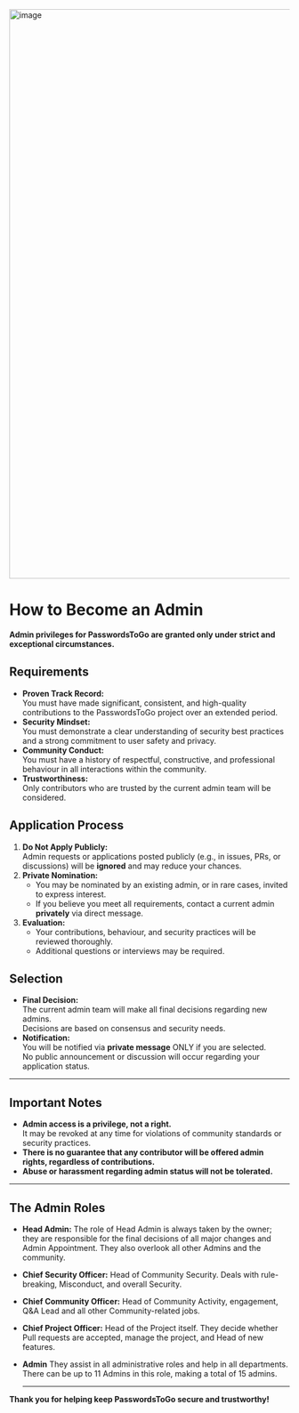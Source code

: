 <img width="1536" height="1024" alt="image" src="https://github.com/user-attachments/assets/e6e5c3a0-bf8b-4841-a84e-451c6942eb58" />

# How to Become an Admin

**Admin privileges for PasswordsToGo are granted only under strict and exceptional circumstances.**

## Requirements

- **Proven Track Record:**  
  You must have made significant, consistent, and high-quality contributions to the PasswordsToGo project over an extended period.
- **Security Mindset:**  
  You must demonstrate a clear understanding of security best practices and a strong commitment to user safety and privacy.
- **Community Conduct:**  
  You must have a history of respectful, constructive, and professional behaviour in all interactions within the community.
- **Trustworthiness:**  
  Only contributors who are trusted by the current admin team will be considered.

## Application Process

1. **Do Not Apply Publicly:**  
   Admin requests or applications posted publicly (e.g., in issues, PRs, or discussions) will be **ignored** and may reduce your chances.
2. **Private Nomination:**  
   - You may be nominated by an existing admin, or in rare cases, invited to express interest.
   - If you believe you meet all requirements, contact a current admin **privately** via direct message.
3. **Evaluation:**  
   - Your contributions, behaviour, and security practices will be reviewed thoroughly.
   - Additional questions or interviews may be required.

## Selection

- **Final Decision:**  
  The current admin team will make all final decisions regarding new admins.  
  Decisions are based on consensus and security needs.
- **Notification:**  
  You will be notified via **private message** ONLY if you are selected.  
  No public announcement or discussion will occur regarding your application status.

---

## Important Notes

- **Admin access is a privilege, not a right.**  
  It may be revoked at any time for violations of community standards or security practices.
- **There is no guarantee that any contributor will be offered admin rights, regardless of contributions.**
- **Abuse or harassment regarding admin status will not be tolerated.**

---

## The Admin Roles

- **Head Admin:**
   The role of Head Admin is always taken by the owner; they are responsible for the final decisions of all major changes and Admin Appointment. They also overlook all other Admins and the community.
  
- **Chief Security Officer:**
   Head of Community Security. Deals with rule-breaking, Misconduct, and overall Security.

- **Chief Community Officer:**
   Head of Community Activity, engagement, Q&A Lead and all other Community-related jobs.

- **Chief Project Officer:**
   Head of the Project  itself. They decide whether Pull requests are accepted, manage the project, and Head of new features.

- **Admin**
   They assist in all administrative roles and help in all departments. There can be up to 11 Admins in this role, making a total of 15 admins.

  ---
  
 **Thank you for helping keep PasswordsToGo secure and trustworthy!**
